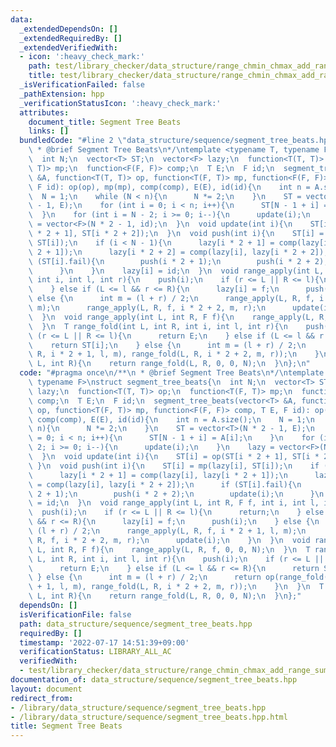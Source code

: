 ```yaml
---
data:
  _extendedDependsOn: []
  _extendedRequiredBy: []
  _extendedVerifiedWith:
  - icon: ':heavy_check_mark:'
    path: test/library_checker/data_structure/range_chmin_chmax_add_range_sum.test.cpp
    title: test/library_checker/data_structure/range_chmin_chmax_add_range_sum.test.cpp
  _isVerificationFailed: false
  _pathExtension: hpp
  _verificationStatusIcon: ':heavy_check_mark:'
  attributes:
    document_title: Segment Tree Beats
    links: []
  bundledCode: "#line 2 \"data_structure/sequence/segment_tree_beats.hpp\"\n/**\n\
    \ * @brief Segment Tree Beats\n*/\ntemplate <typename T, typename F>\nstruct segment_tree_beats{\n\
    \  int N;\n  vector<T> ST;\n  vector<F> lazy;\n  function<T(T, T)> op;\n  function<T(F,\
    \ T)> mp;\n  function<F(F, F)> comp;\n  T E;\n  F id;\n  segment_tree_beats(vector<T>\
    \ &A, function<T(T, T)> op, function<T(F, T)> mp, function<F(F, F)> comp, T E,\
    \ F id): op(op), mp(mp), comp(comp), E(E), id(id){\n    int n = A.size();\n  \
    \  N = 1;\n    while (N < n){\n      N *= 2;\n    }\n    ST = vector<T>(N * 2\
    \ - 1, E);\n    for (int i = 0; i < n; i++){\n      ST[N - 1 + i] = A[i];\n  \
    \  }\n    for (int i = N - 2; i >= 0; i--){\n      update(i);\n    }\n    lazy\
    \ = vector<F>(N * 2 - 1, id);\n  }\n  void update(int i){\n    ST[i] = op(ST[i\
    \ * 2 + 1], ST[i * 2 + 2]);\n  }\n  void push(int i){\n    ST[i] = mp(lazy[i],\
    \ ST[i]);\n    if (i < N - 1){\n      lazy[i * 2 + 1] = comp(lazy[i], lazy[i *\
    \ 2 + 1]);\n      lazy[i * 2 + 2] = comp(lazy[i], lazy[i * 2 + 2]);\n      if\
    \ (ST[i].fail){\n        push(i * 2 + 1);\n        push(i * 2 + 2);\n        update(i);\n\
    \      }\n    }\n    lazy[i] = id;\n  }\n  void range_apply(int L, int R, F f,\
    \ int i, int l, int r){\n    push(i);\n    if (r <= L || R <= l){\n      return;\n\
    \    } else if (L <= l && r <= R){\n      lazy[i] = f;\n      push(i);\n    }\
    \ else {\n      int m = (l + r) / 2;\n      range_apply(L, R, f, i * 2 + 1, l,\
    \ m);\n      range_apply(L, R, f, i * 2 + 2, m, r);\n      update(i);\n    }\n\
    \  }\n  void range_apply(int L, int R, F f){\n    range_apply(L, R, f, 0, 0, N);\n\
    \  }\n  T range_fold(int L, int R, int i, int l, int r){\n    push(i);\n    if\
    \ (r <= L || R <= l){\n      return E;\n    } else if (L <= l && r <= R){\n  \
    \    return ST[i];\n    } else {\n      int m = (l + r) / 2;\n      return op(range_fold(L,\
    \ R, i * 2 + 1, l, m), range_fold(L, R, i * 2 + 2, m, r));\n    }\n  }\n  T range_fold(int\
    \ L, int R){\n    return range_fold(L, R, 0, 0, N);\n  }\n};\n"
  code: "#pragma once\n/**\n * @brief Segment Tree Beats\n*/\ntemplate <typename T,\
    \ typename F>\nstruct segment_tree_beats{\n  int N;\n  vector<T> ST;\n  vector<F>\
    \ lazy;\n  function<T(T, T)> op;\n  function<T(F, T)> mp;\n  function<F(F, F)>\
    \ comp;\n  T E;\n  F id;\n  segment_tree_beats(vector<T> &A, function<T(T, T)>\
    \ op, function<T(F, T)> mp, function<F(F, F)> comp, T E, F id): op(op), mp(mp),\
    \ comp(comp), E(E), id(id){\n    int n = A.size();\n    N = 1;\n    while (N <\
    \ n){\n      N *= 2;\n    }\n    ST = vector<T>(N * 2 - 1, E);\n    for (int i\
    \ = 0; i < n; i++){\n      ST[N - 1 + i] = A[i];\n    }\n    for (int i = N -\
    \ 2; i >= 0; i--){\n      update(i);\n    }\n    lazy = vector<F>(N * 2 - 1, id);\n\
    \  }\n  void update(int i){\n    ST[i] = op(ST[i * 2 + 1], ST[i * 2 + 2]);\n \
    \ }\n  void push(int i){\n    ST[i] = mp(lazy[i], ST[i]);\n    if (i < N - 1){\n\
    \      lazy[i * 2 + 1] = comp(lazy[i], lazy[i * 2 + 1]);\n      lazy[i * 2 + 2]\
    \ = comp(lazy[i], lazy[i * 2 + 2]);\n      if (ST[i].fail){\n        push(i *\
    \ 2 + 1);\n        push(i * 2 + 2);\n        update(i);\n      }\n    }\n    lazy[i]\
    \ = id;\n  }\n  void range_apply(int L, int R, F f, int i, int l, int r){\n  \
    \  push(i);\n    if (r <= L || R <= l){\n      return;\n    } else if (L <= l\
    \ && r <= R){\n      lazy[i] = f;\n      push(i);\n    } else {\n      int m =\
    \ (l + r) / 2;\n      range_apply(L, R, f, i * 2 + 1, l, m);\n      range_apply(L,\
    \ R, f, i * 2 + 2, m, r);\n      update(i);\n    }\n  }\n  void range_apply(int\
    \ L, int R, F f){\n    range_apply(L, R, f, 0, 0, N);\n  }\n  T range_fold(int\
    \ L, int R, int i, int l, int r){\n    push(i);\n    if (r <= L || R <= l){\n\
    \      return E;\n    } else if (L <= l && r <= R){\n      return ST[i];\n   \
    \ } else {\n      int m = (l + r) / 2;\n      return op(range_fold(L, R, i * 2\
    \ + 1, l, m), range_fold(L, R, i * 2 + 2, m, r));\n    }\n  }\n  T range_fold(int\
    \ L, int R){\n    return range_fold(L, R, 0, 0, N);\n  }\n};"
  dependsOn: []
  isVerificationFile: false
  path: data_structure/sequence/segment_tree_beats.hpp
  requiredBy: []
  timestamp: '2022-07-17 14:51:39+09:00'
  verificationStatus: LIBRARY_ALL_AC
  verifiedWith:
  - test/library_checker/data_structure/range_chmin_chmax_add_range_sum.test.cpp
documentation_of: data_structure/sequence/segment_tree_beats.hpp
layout: document
redirect_from:
- /library/data_structure/sequence/segment_tree_beats.hpp
- /library/data_structure/sequence/segment_tree_beats.hpp.html
title: Segment Tree Beats
---
```

